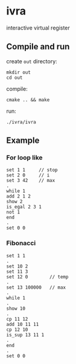 # ivra
interactive virtual register

## Compile and run

create `out` directory:
```
mkdir out
cd out
```

compile:
```
cmake .. && make
```

run:
```
./ivra/ivra
```

## Example

### For loop like

```
set 1 1     // stop
set 2 0     // i
set 3 42    // max
.
while 1
add 2 1 2
show 2
is_egal 2 3 1
not 1
end
.
set 0 0
```

### Fibonacci

```
set 1 1
.
set 10 2
set 11 3
set 12 0        // temp
.
set 13 100000   // max
.
while 1
.
show 10
.
cp 11 12
add 10 11 11
cp 12 10
is_sup 13 11 1
.
end
.
set 0 0
```